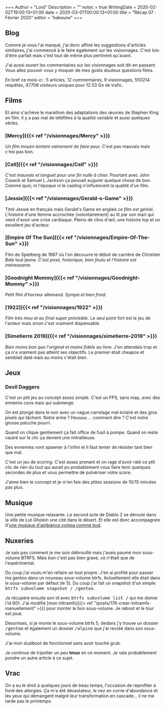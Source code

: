 +++
Author = "Lord"
Description = ""
notoc = true
WritingDate = 2020-02-02T19:00:13+01:00
date = 2020-03-01T00:00:13+01:00
title = "Récap 07 : Février 2020"
editor = "kakoune"
+++

## Blog
Comme je vous l'ai marqué, j'ai donc affiné les suggestions d'articles similaires, j'ai commencé à le faire également sur les visionnages.
C'est loin d'être parfait mais c'est tout de même plus pertinent qu'avant.

J'ai aussi ouvert les commentaires sur les visionnages soit dit-en passant.
Vous allez pouvoir vous y moquer de mes goûts douteux questions films.

En bref ce mois-ci : 5 articles, 12 commentaires, 9 visionnages, 550214 requêtes, 47708 visiteurs uniques pour 12.53 Go de trafic.

## Films

Et ainsi s'achève le marathon des adaptations des œuvres de Stephen King en film.
Il y a pas mal de téléfilms à la qualité variable et aussi quelques séries.

### [Mercy]({{< ref "/visionnages/Mercy" >}})
*Un film moyen tentant vainement de faire peur.*
C'est pas mauvais mais c'est pas bon.

### [Cell]({{< ref "/visionnages/Cell" >}})
*C'est mauvais et longuet pour une fin nulle à chier.*
Pourtant avec John Cusack et Samuel L Jackson ça pouvait augurer quelque chose de bon.
Comme quoi, ni l'époque ni le casting n'influencent la qualité d'un film.

### [Jessie]({{< ref "/visionnages/Gerald-s-Game" >}})
Titré Jessie en français mais Gerald's Game en anglais *ce film est génial*.
L'histoire d'une femme accrochée (volontairement) au lit par son mari qui vient d'avoir une crise cardiaque.
Pleins de clins d'œil, une histoire top et un excellent jeu d'acteur.

### [Empire Of The Sun]({{< ref "/visionnages/Empire-Of-The-Sun" >}})
Film de Spielberg de 1987 où l'on découvre le début de carrière de *Christian Bale* tout jeune.
*C'est posé, historique, bien foutu et l'histoire est intéressante.*

### [Goodnight Mommy]({{< ref "/visionnages/Goodnight-Mommy" >}})
Petit film d'horreur allemand.
*Sympa et bien froid*.

### [1922]({{< ref "/visionnages/1922" >}})
*Film très mou et au final super prévisible*.
Le seul point fort est le jeu de l'acteur mais sinon c'est vraiment dispensable.

### [Simetierre 2019]({{< ref "/visionnages/simetierre-2019" >}})
*Bien moins bon que l'original et moins fidèle au livre*.
J'en attendais trop et ça n'a vraiment pas atteint ses objectifs.
Le premier était cheapos et semblait daté mais au moins c'était bien.

## Jeux

### Devil Daggers
C'est un ptit jeu au concept assez simple.
C'est un FPS, sans map, avec des ennemis cons mais qui submerge.

On est plongé dans le noir avec un vague carrelage mal éclairé et des gros pixels qui tâchent.
Notre arme ?
Heuuuu … comment dire ?
C'est notre grosse paluche pourri.

Quand on clique gentiement ça fait office de fusil à pompe.
Quand on reste vautré sur le clic ça devient une mitrailleuse.

Des ennemies vont spawner à l'infini et il faut tenter de résister tant bien que mal.

C'est un jeu de scoring.
C'est assez prenant et on rage d'avoir raté ce ptit clic de rien du tout qui aurait pu probablement vous faire tenir quelques secondes de plus et vous permettre de pulvériser votre score.

J'aime bien le concept et je m'en fais des ptites sessions de 10/15 minutes pas plus.

## Musique
Une petite musique relaxante.
Le second acte de Diablo 2 se déroule dans la ville de Lut Gholein une cité dans le désert.
Et elle est donc accompagnée d'[une musique d'ambiance sympa comme tout](https://invidio.us/watch?v=l7Ey-APyXR8).

## Nuxeries
Je sais pas comment je me suis débrouillé mais j'avais paumé mon sous-volume BTRFS.
Mais bon c'est pas bien grave, ce n'était que de l'expérimental.

Du coup j'ai voulu m'en refaire un tout propre.
J'en ai profité pour passer ma gentoo dans un nouveau sous-volume btrfs.
Actuellement elle était dans le sous-volume par défaut (le 5).
Du coup j'ai fait un snapshot d'un simple <kbd>btrfs subvolume snapshot / /gentoo</kbd>.

Je récupère ensuite son id avec <kbd>btrfs subvolume list /</kbd> qui me donne l'id 601.
J'ai modifié [mon initramfs]({{< ref "/posts/176-creer-initramfs-manuellement" >}}) pour monter le bon sous-volume.
Je reboot et le tour est joué.

Désormais, si je monte le sous-volume btrfs 5, dedans j'y trouve un dossier <kbd>/gentoo</kbd> et également un dossier <kbd>/alpine</kbd> que j'ai recréé dans son sous-volume.

J'ai mon dualboot de fonctionnel sans avoir touché grub.



Je continue de tripotter un peu **tmux** en ce moment.
Je vais probablement pondre un autre article à ce sujet.

## Vrac
On a eu le droit à quelques jours de beau temps, l'occasion de reprofiter à fond des allergies.
Ça m'a été dévastateur, le nez en corne d'abondance et les yeux qui démangent malgré leur transformation en cascade… il ne me tarde pas le printemps.
